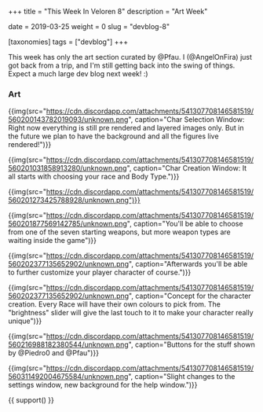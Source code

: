 +++
title = "This Week In Veloren 8"
description = "Art Week"

date = 2019-03-25
weight = 0
slug = "devblog-8"

[taxonomies]
tags = ["devblog"]
+++

This week has only the art section curated by @Pfau. I (@AngelOnFira) just got back from a trip, and I'm still getting back into the swing of things. Expect a much large dev blog next week! :)

### Art

{{img(src="https://cdn.discordapp.com/attachments/541307708146581519/560200143782019093/unknown.png", caption="Char Selection Window: Right now everything is still pre rendered and layered images only. But in the future we plan to have the background and all the figures live rendered!")}}

{{img(src="https://cdn.discordapp.com/attachments/541307708146581519/560201031858913280/unknown.png", caption="Char Creation Window: It all starts with choosing your race and Body Type.")}}

{{img(src="https://cdn.discordapp.com/attachments/541307708146581519/560201273425788928/unknown.png")}}

{{img(src="https://cdn.discordapp.com/attachments/541307708146581519/560201877569142785/unknown.png", caption="You'll be able to choose from one of the seven starting weapons, but more weapon types are waiting inside the game")}}

{{img(src="https://cdn.discordapp.com/attachments/541307708146581519/560202377135652902/unknown.png", caption="Afterwards you'll be able to further customize your player character of course.")}}

{{img(src="https://cdn.discordapp.com/attachments/541307708146581519/560202377135652902/unknown.png", caption="Concept for the character creation. Every Race will have their own colours to pick from. The "brightness" slider will give the last touch to it to make your character really unique")}}

{{img(src="https://cdn.discordapp.com/attachments/541307708146581519/560216988182380544/unknown.png", caption="Buttons for the stuff shown by @Piedro0 and @Pfau")}}

{{img(src="https://cdn.discordapp.com/attachments/541307708146581519/560311492004675584/unknown.png", caption="Slight changes to the settings window, new background for the help window.")}}

{{ support() }}

